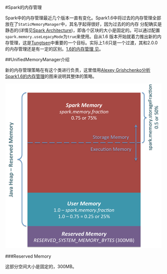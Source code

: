 #Spark的内存管理

Spark中的内存管理最近几个版本一直有变化。Spark1.6中将过去的内存管理全部放在了`StaticMemoryManager`中，其名字起得很好，因为过去的的内存
分配确实是静态的(详情见[Spark Architecture][1])，即各个区块的大小是固定的。可以通过配置`spark.memory.useLegacyMode`为`true`来使用。自从1.6
版本开始就着力推出新的内存管理，这是[Tungtsen][2]中重要的一个目标。实际上1.6只是一个过渡，其和2.0.0的内存管理还是有一定的区别。[1.6的内存管理
见][3]。

##UnifiedMemoryManager介绍

新的内存管理策略在有这个类进行负责，这里借用[Alexey Grishchenko分析Spark1.6的内存管理][3]的图来说明其整体的策略。

![Spark内存管理][4]

###Reserved Memory

这部分空间大小是固定的，300MB。

[1]:https://0x0fff.com/spark-architecture/
[2]:https://databricks.com/blog/2015/04/28/project-tungsten-bringing-spark-closer-to-bare-metal.html
[3]:https://0x0fff.com/spark-memory-management/
[4]:../pic/Spark-Memory-Management-1.6.0.png
